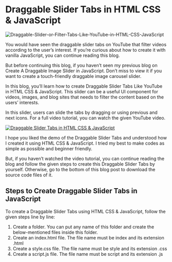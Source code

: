 # Draggable Slider Tabs in HTML CSS & JavaScript

![Draggable-Slider-or-Filter-Tabs-Like-YouTube-in-HTML-CSS-JavaScript](https://user-images.githubusercontent.com/46256884/235072714-b7197750-784d-4cc6-bd0e-dbaa6fcce9c5.jpg)

You would have seen the draggable slider tabs on YouTube that filter videos according to the user’s interest. If you’re curious about how to create it with vanilla JavaScript, you can continue reading this blog.

But before continuing this blog, if you haven’t seen my previous blog on Create A Draggable Image Slider in JavaScript. Don’t miss to view it if you want to create a touch-friendly draggable image carousel slider.

In this blog, you’ll learn how to create Draggable Slider Tabs Like YouTube in HTML CSS & JavaScript. This slider can be a useful UI component for videos, images, and blog sites that needs to filter the content based on the users’ interests.

In this slider, users can slide the tabs by dragging or using previous and next icons. For a full video tutorial, you can watch the given YouTube video.

[![Draggable Slider Tabs in HTML CSS & JavaScript](https://res.cloudinary.com/marcomontalbano/image/upload/v1682663667/video_to_markdown/images/youtube--BNOaWqP4X_U-c05b58ac6eb4c4700831b2b3070cd403.jpg)](https://youtu.be/BNOaWqP4X_U "Draggable Slider Tabs in HTML CSS & JavaScript")

I hope you liked the demo of the Draggable Slider Tabs and understood how I created it using HTML CSS & JavaScript. I tried my best to make codes as simple as possible and beginner friendly.

But, if you haven’t watched the video tutorial, you can continue reading the blog and follow the given steps to create this Draggable Slider Tabs by yourself. Otherwise, go to the bottom of this blog post to download the source code files of it.

## Steps to Create Draggable Slider Tabs in JavaScript

To create a Draggable Slider Tabs using HTML CSS & JavaScript, follow the given steps line by line:

1. Create a folder. You can put any name of this folder and create the below-mentioned files inside this folder.
2. Create an index.html file. The file name must be index and its extension .html
3. Create a style.css file. The file name must be style and its extension .css
4. Create a script.js file. The file name must be script and its extension .js
